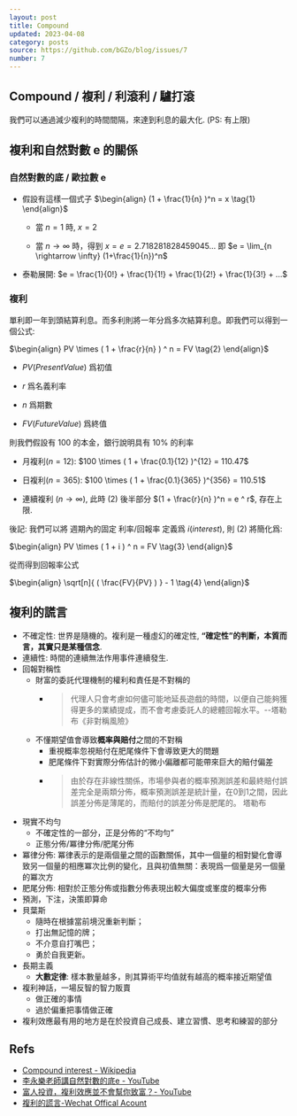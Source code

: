 ```yaml
---
layout: post
title: Compound
updated: 2023-04-08
category: posts
source: https://github.com/bGZo/blog/issues/7
number: 7
---
```


## Compound / 複利 / 利滾利 / 驢打滾

我們可以通過減少複利的時間間隔，來達到利息的最大化. (PS: 有上限)

## 複利和自然對數 e 的關係

### 自然對數的底 / 歐拉數 e 

- 假設有這樣一個式子
  $\begin{align}  (1 + \frac{1}{n} )^n = x  \tag{1} \end{align}$

  - 當 $n=1$ 時, $x=2$
  
  - 當 $n \rightarrow \infty$ 時，得到 $x = e = 2.7 1828 1828 45 90 45 ...$ 即 $e = \lim_{n \rightarrow \infty} (1+\frac{1}{n})^n$

- 泰勒展開: $e = \frac{1}{0!} + \frac{1}{1!} + \frac{1}{2!} + \frac{1}{3!} + ...$

### 複利

單利即一年到頭結算利息。而多利則將一年分爲多次結算利息。即我們可以得到一個公式:

$\begin{align}  PV \times ( 1 + \frac{r}{n} ) ^ n = FV  \tag{2} \end{align}$

- $PV(Present Value)$ 爲初值

- $r$ 爲名義利率

- $n$ 爲期數

- $FV(Future Value)$ 爲終值 

則我們假設有 100 的本金，銀行說明具有 $10\%$ 的利率

- 月複利$(n=12)$: $100 \times ( 1 + \frac{0.1}{12} )^{12} = 110.47$

- 日複利$(n=365)$: $100 \times ( 1 + \frac{0.1}{365} )^{356} = 110.51$

- 連續複利 ($n \rightarrow \infty$), 此時 $(2)$ 後半部分 $(1 + \frac{r}{n} )^n = e ^ r$, 存在上限. 

後記: 我們可以將 週期內的固定 利率/回報率 定義爲 $i(interest)$, 則 $(2)$ 將簡化爲:

$\begin{align}  PV \times ( 1 + i ) ^ n = FV \tag{3} \end{align}$

 從而得到回報率公式 

$\begin{align} \sqrt[n]{ ( \frac{FV}{PV} ) } - 1 \tag{4} \end{align}$


## 複利的謊言

- 不確定性: 世界是隨機的。複利是一種虛幻的確定性, **“確定性”的判斷，本質而言，其實只是某種信念**.
- 連續性: 時間的連續無法作用事件連續發生.
- 回報對稱性
  - 財富的委託代理機制的權利和責任是不對稱的
    - > 代理人只會考慮如何儘可能地延長遊戲的時間，以便自己能夠獲得更多的業績提成，而不會考慮委託人的總體回報水平。--塔勒布《非對稱風險》
  - 不懂期望值會導致**概率與賠付**之間的不對稱
    - 重視概率忽視賠付在肥尾條件下會導致更大的問題
    - 肥尾條件下對實際分佈估計的微小偏離都可能帶來巨大的賠付偏差
    - > 由於存在非線性關係，市場參與者的概率預測誤差和最終賠付誤差完全是兩類分佈，概率預測誤差是統計量，在0到1之間，因此誤差分佈是薄尾的，而賠付的誤差分佈是肥尾的。 塔勒布
- 現實不均勻
  - 不確定性的一部分，正是分佈的“不均勻”
  - 正態分佈/冪律分佈/肥尾分佈
- 冪律分佈: 冪律表示的是兩個量之間的函數關係，其中一個量的相對變化會導致另一個量的相應冪次比例的變化，且與初值無關：表現爲一個量是另一個量的冪次方
- 肥尾分佈: 相對於正態分佈或指數分佈表現出較大偏度或峯度的概率分佈
- 預測，下注，決策即算命
- 貝葉斯
  - 隨時在根據當前境況重新判斷；
  - 打出無記憶的牌；
  - 不介意自打嘴巴；
  - 勇於自我更新。
- 長期主義
  - **大數定律**: 樣本數量越多，則其算術平均值就有越高的概率接近期望值
- 複利神話，一場反智的智力販賣
  - 做正確的事情
  - 過於偏重把事情做正確
- 複利效應最有用的地方是在於投資自己成長、建立習慣、思考和練習的部分

## Refs

- [Compound interest - Wikipedia](https://en.wikipedia.org/wiki/Compound_interest )
- [李永樂老師講自然對數的底e - YouTube](https://www.youtube.com/watch?v=2a6gDHfWQGA )
- [富人投資，複利效應並不會幫你致富？- YouTube](https://www.youtube.com/watch?v=uiYxUU-ejRc )
- [複利的謊言-Wechat Offical Acount](https://mp.weixin.qq.com/s/1pJSuOSrNIj4KPB0F8O54A )
